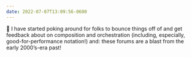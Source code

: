 ```yaml
---
date: 2022-07-07T13:09:56-0600
---
```


🎼 I have started poking around for folks to bounce things off of and get feedback about on composition and orchestration (including, especially, good-for-performance notation!) and: these forums are a blast from the early 2000’s-era past!

